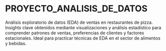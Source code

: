 # PROYECTO_ANALISIS_DE_DATOS
Análisis exploratorio de datos (EDA) de ventas en restaurantes de pizza. Insights clave obtenidos mediante visualizaciones y análisis estadístico para comprender patrones de ventas, preferencias de clientes y factores estacionales. Ideal para practicar técnicas de EDA en el sector de alimentos y bebidas.
